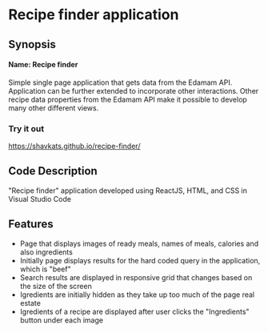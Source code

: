 # Recipe finder application

## Synopsis
#### Name: Recipe finder
Simple single page application that gets data from the Edamam API. Application can be further extended to incorporate other interactions. Other recipe data properties from the Edamam API make it possible to develop many other different views.

### Try it out
https://shavkats.github.io/recipe-finder/

## Code Description
"Recipe finder" application developed using ReactJS, HTML, and CSS in Visual Studio Code

## Features
* Page that displays images of ready meals, names of meals, calories and also ingredients 
* Initially page displays results for the hard coded query in the application, which is "beef"
* Search results are displayed in responsive grid that changes based on the size of the screen
* Igredients are initially hidden as they take up too much of the page real estate
* Igredients of a recipe are displayed after user clicks the "Ingredients" button under each image
